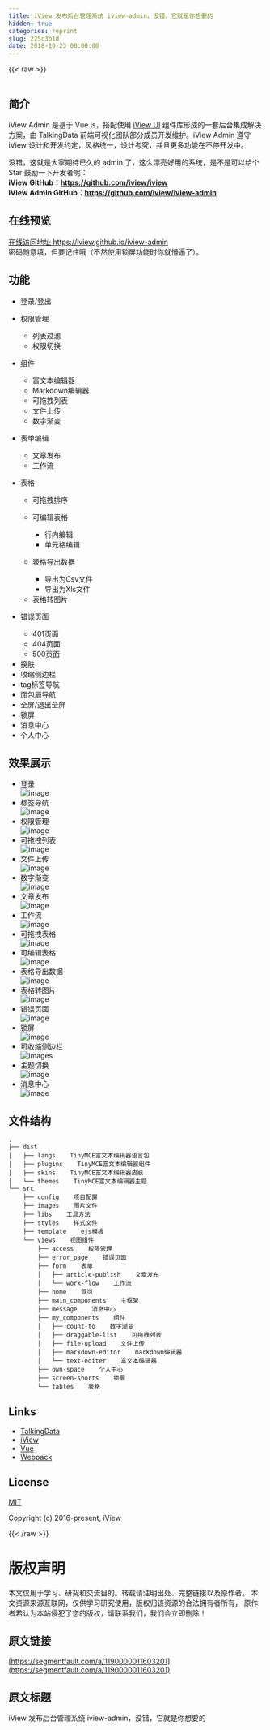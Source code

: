 ```yaml
---
title: iView 发布后台管理系统 iview-admin，没错，它就是你想要的
hidden: true
categories: reprint
slug: 225c3b1d
date: 2018-10-23 00:00:00
---
```


{{< raw >}}

                    
<p><span class="img-wrap"><img src="https://static.alili.tech/img/remote/1460000011603206" src="https://static.alili.tech/img/remote/1460000011603206" alt="" title="" style="cursor: pointer; display: inline;"></span></p>
<h2 id="articleHeader0">简介</h2>
<p>iView Admin 是基于 Vue.js，搭配使用 <a href="https://github.com/iview/iview" rel="nofollow noreferrer" target="_blank">iView UI</a> 组件库形成的一套后台集成解决方案，由 TalkingData 前端可视化团队部分成员开发维护。iView Admin 遵守 iView 设计和开发约定，风格统一，设计考究，并且更多功能在不停开发中。</p>
<p>没错，这就是大家期待已久的 admin 了，这么漂亮好用的系统，是不是可以给个 Star 鼓励一下开发者呢：<br><strong>iView GitHub：<a href="https://github.com/iview/iview" rel="nofollow noreferrer" target="_blank">https://github.com/iview/iview</a></strong><br><strong>iView Admin GitHub：<a href="https://github.com/iview/iview-admin" rel="nofollow noreferrer" target="_blank">https://github.com/iview/iview-admin</a></strong></p>
<h2 id="articleHeader1">在线预览</h2>
<p><a href="https://iview.github.io/iview-admin" rel="nofollow noreferrer" target="_blank">在线访问地址 https://iview.github.io/iview-admin</a><br>密码随意填，但要记住哦（不然使用锁屏功能时你就懵逼了）。</p>
<h2 id="articleHeader2">功能</h2>
<ul>
<li>登录/登出</li>
<li>
<p>权限管理</p>
<ul>
<li>列表过滤</li>
<li>权限切换</li>
</ul>
</li>
<li>
<p>组件</p>
<ul>
<li>富文本编辑器</li>
<li>Markdown编辑器</li>
<li>可拖拽列表</li>
<li>文件上传</li>
<li>数字渐变</li>
</ul>
</li>
<li>
<p>表单编辑</p>
<ul>
<li>文章发布</li>
<li>工作流</li>
</ul>
</li>
<li>
<p>表格</p>
<ul>
<li>可拖拽排序</li>
<li>
<p>可编辑表格</p>
<ul>
<li>行内编辑</li>
<li>单元格编辑</li>
</ul>
</li>
<li>
<p>表格导出数据</p>
<ul>
<li>导出为Csv文件</li>
<li>导出为Xls文件</li>
</ul>
</li>
<li>表格转图片</li>
</ul>
</li>
<li>
<p>错误页面</p>
<ul>
<li>401页面</li>
<li>404页面</li>
<li>500页面</li>
</ul>
</li>
<li>换肤</li>
<li>收缩侧边栏</li>
<li>tag标签导航</li>
<li>面包屑导航</li>
<li>全屏/退出全屏</li>
<li>锁屏</li>
<li>消息中心</li>
<li>个人中心</li>
</ul>
<h2 id="articleHeader3">效果展示</h2>
<ul>
<li>登录<br><span class="img-wrap"><img src="https://static.alili.tech/img/remote/1460000011603207?w=1545&amp;h=920" del-src="https://static.alili.tech/v-5bbf1b3b/global/img/squares.svg" alt="image" title="image" style="cursor: pointer;"></span>
</li>
<li>标签导航<br><span class="img-wrap"><img src="https://static.alili.tech/img/remote/1460000011603208?w=1545&amp;h=920" del-src="https://static.alili.tech/v-5bbf1b3b/global/img/squares.svg" alt="image" title="image" style="cursor: pointer;"></span>
</li>
<li>权限管理<br><span class="img-wrap"><img src="https://static.alili.tech/img/remote/1460000011603209?w=1545&amp;h=920" del-src="https://static.alili.tech/v-5bbf1b3b/global/img/squares.svg" alt="image" title="image" style="cursor: pointer;"></span>
</li>
<li>可拖拽列表<br><span class="img-wrap"><img src="https://static.alili.tech/img/remote/1460000011603210?w=1545&amp;h=920" del-src="https://static.alili.tech/v-5bbf1b3b/global/img/squares.svg" alt="image" title="image" style="cursor: pointer;"></span>
</li>
<li>文件上传<br><span class="img-wrap"><img src="https://static.alili.tech/img/remote/1460000011603211?w=1545&amp;h=920" del-src="https://static.alili.tech/v-5bbf1b3b/global/img/squares.svg" alt="image" title="image" style="cursor: pointer;"></span>
</li>
<li>数字渐变<br><span class="img-wrap"><img src="https://static.alili.tech/img/remote/1460000011603212?w=1545&amp;h=920" del-src="https://static.alili.tech/v-5bbf1b3b/global/img/squares.svg" alt="image" title="image" style="cursor: pointer;"></span>
</li>
<li>文章发布<br><span class="img-wrap"><img src="https://static.alili.tech/img/remote/1460000011603213?w=1545&amp;h=920" del-src="https://static.alili.tech/v-5bbf1b3b/global/img/squares.svg" alt="image" title="image" style="cursor: pointer;"></span>
</li>
<li>工作流<br><span class="img-wrap"><img src="https://static.alili.tech/img/remote/1460000011603214?w=1545&amp;h=920" del-src="https://static.alili.tech/v-5bbf1b3b/global/img/squares.svg" alt="image" title="image" style="cursor: pointer;"></span>
</li>
<li>可拖拽表格<br><span class="img-wrap"><img src="https://static.alili.tech/img/remote/1460000011603215?w=1545&amp;h=920" del-src="https://static.alili.tech/v-5bbf1b3b/global/img/squares.svg" alt="image" title="image" style="cursor: pointer;"></span>
</li>
<li>可编辑表格<br><span class="img-wrap"><img src="https://static.alili.tech/img/remote/1460000011603216?w=1545&amp;h=920" src="https://static.alili.tech/img/remote/1460000011603216?w=1545&amp;h=920" alt="image" title="image" style="cursor: pointer; display: inline;"></span>
</li>
<li>表格导出数据<br><span class="img-wrap"><img src="https://static.alili.tech/img/remote/1460000011603217?w=1545&amp;h=920" del-src="https://static.alili.tech/v-5bbf1b3b/global/img/squares.svg" alt="image" title="image" style="cursor: pointer;"></span>
</li>
<li>表格转图片<br><span class="img-wrap"><img src="https://static.alili.tech/img/remote/1460000011603218?w=1545&amp;h=920" del-src="https://static.alili.tech/v-5bbf1b3b/global/img/squares.svg" alt="image" title="image" style="cursor: pointer;"></span>
</li>
<li>错误页面<br><span class="img-wrap"><img src="https://static.alili.tech/img/remote/1460000011603219?w=1545&amp;h=920" del-src="https://static.alili.tech/v-5bbf1b3b/global/img/squares.svg" alt="image" title="image" style="cursor: pointer;"></span>
</li>
<li>锁屏<br><span class="img-wrap"><img src="https://static.alili.tech/img/remote/1460000011603220?w=1545&amp;h=920" del-src="https://static.alili.tech/v-5bbf1b3b/global/img/squares.svg" alt="image" title="image" style="cursor: pointer;"></span>
</li>
<li>可收缩侧边栏<br><span class="img-wrap"><img src="https://static.alili.tech/img/remote/1460000011603221?w=1545&amp;h=920" del-src="https://static.alili.tech/v-5bbf1b3b/global/img/squares.svg" alt="image" title="image" style="cursor: pointer;"></span>s</li>
<li>主题切换<br><span class="img-wrap"><img src="https://static.alili.tech/img/remote/1460000011603222?w=1545&amp;h=920" del-src="https://static.alili.tech/v-5bbf1b3b/global/img/squares.svg" alt="image" title="image" style="cursor: pointer;"></span>
</li>
<li>消息中心<br><span class="img-wrap"><img src="https://static.alili.tech/img/remote/1460000011603223?w=1545&amp;h=920" del-src="https://static.alili.tech/v-5bbf1b3b/global/img/squares.svg" alt="image" title="image" style="cursor: pointer;"></span>
</li>
</ul>
<h2 id="articleHeader4">文件结构</h2>
<div class="widget-codetool" style="display:none;">
      <div class="widget-codetool--inner">
      <span class="selectCode code-tool" data-toggle="tooltip" data-placement="top" title="" data-original-title="全选"></span>
      <span type="button" class="copyCode code-tool" data-toggle="tooltip" data-placement="top" data-clipboard-text=".
├── dist
│&nbsp;&nbsp; ├── langs    TinyMCE富文本编辑器语言包
│&nbsp;&nbsp; ├── plugins    TinyMCE富文本编辑器组件
│&nbsp;&nbsp; ├── skins    TinyMCE富文本编辑器皮肤
│&nbsp;&nbsp; └── themes    TinyMCE富文本编辑器主题
└── src
 &nbsp; &nbsp;├── config &nbsp; &nbsp;项目配置
 &nbsp; &nbsp;├── images &nbsp; &nbsp;图片文件
 &nbsp; &nbsp;├── libs &nbsp; &nbsp;工具方法
 &nbsp; &nbsp;├── styles &nbsp; &nbsp;样式文件
 &nbsp; &nbsp;├── template &nbsp; &nbsp;ejs模板
 &nbsp; &nbsp;└── views &nbsp; &nbsp;视图组件
 &nbsp; &nbsp; &nbsp; &nbsp;├── access &nbsp; &nbsp;权限管理
 &nbsp; &nbsp; &nbsp; &nbsp;├── error_page &nbsp; &nbsp;错误页面
 &nbsp; &nbsp; &nbsp; &nbsp;├── form &nbsp; &nbsp;表单
 &nbsp; &nbsp; &nbsp; &nbsp;│&nbsp;&nbsp; ├── article-publish &nbsp; &nbsp;文章发布
 &nbsp; &nbsp; &nbsp; &nbsp;│&nbsp;&nbsp; └── work-flow &nbsp; &nbsp;工作流
 &nbsp; &nbsp; &nbsp; &nbsp;├── home &nbsp; &nbsp;首页
 &nbsp; &nbsp; &nbsp; &nbsp;├── main_components &nbsp; &nbsp;主框架
 &nbsp; &nbsp; &nbsp; &nbsp;├── message &nbsp; &nbsp;消息中心
 &nbsp; &nbsp; &nbsp; &nbsp;├── my_components &nbsp; &nbsp;组件
 &nbsp; &nbsp; &nbsp; &nbsp;│&nbsp;&nbsp; ├── count-to &nbsp; &nbsp;数字渐变
 &nbsp; &nbsp; &nbsp; &nbsp;│&nbsp;&nbsp; ├── draggable-list &nbsp; &nbsp;可拖拽列表
 &nbsp; &nbsp; &nbsp; &nbsp;│&nbsp;&nbsp; ├── file-upload &nbsp; &nbsp;文件上传
 &nbsp; &nbsp; &nbsp; &nbsp;│&nbsp;&nbsp; ├── markdown-editor &nbsp;  markdown编辑器
 &nbsp; &nbsp; &nbsp; &nbsp;│&nbsp;&nbsp; └── text-editer &nbsp; &nbsp;富文本编辑器
 &nbsp; &nbsp; &nbsp; &nbsp;├── own-space &nbsp; &nbsp;个人中心
 &nbsp; &nbsp; &nbsp; &nbsp;├── screen-shorts &nbsp; &nbsp;锁屏
 &nbsp; &nbsp; &nbsp; &nbsp;└── tables &nbsp; &nbsp;表格" title="" data-original-title="复制"></span>
      <span type="button" class="saveToNote code-tool" data-toggle="tooltip" data-placement="top" title="" data-original-title="放进笔记"></span>
      </div>
      </div><pre class="hljs applescript"><code class="shell">.
├── dist
│&nbsp;&nbsp; ├── langs    TinyMCE富文本编辑器语言包
│&nbsp;&nbsp; ├── plugins    TinyMCE富文本编辑器组件
│&nbsp;&nbsp; ├── skins    TinyMCE富文本编辑器皮肤
│&nbsp;&nbsp; └── themes    TinyMCE富文本编辑器主题
└── src
 &nbsp; &nbsp;├── config &nbsp; &nbsp;项目配置
 &nbsp; &nbsp;├── images &nbsp; &nbsp;图片文件
 &nbsp; &nbsp;├── libs &nbsp; &nbsp;工具方法
 &nbsp; &nbsp;├── styles &nbsp; &nbsp;样式文件
 &nbsp; &nbsp;├── template &nbsp; &nbsp;ejs模板
 &nbsp; &nbsp;└── views &nbsp; &nbsp;视图组件
 &nbsp; &nbsp; &nbsp; &nbsp;├── access &nbsp; &nbsp;权限管理
 &nbsp; &nbsp; &nbsp; &nbsp;├── error_page &nbsp; &nbsp;错误页面
 &nbsp; &nbsp; &nbsp; &nbsp;├── form &nbsp; &nbsp;表单
 &nbsp; &nbsp; &nbsp; &nbsp;│&nbsp;&nbsp; ├── article-publish &nbsp; &nbsp;文章发布
 &nbsp; &nbsp; &nbsp; &nbsp;│&nbsp;&nbsp; └── work-flow &nbsp; &nbsp;工作流
 &nbsp; &nbsp; &nbsp; &nbsp;├── home &nbsp; &nbsp;首页
 &nbsp; &nbsp; &nbsp; &nbsp;├── main_components &nbsp; &nbsp;主框架
 &nbsp; &nbsp; &nbsp; &nbsp;├── message &nbsp; &nbsp;消息中心
 &nbsp; &nbsp; &nbsp; &nbsp;├── my_components &nbsp; &nbsp;组件
 &nbsp; &nbsp; &nbsp; &nbsp;│&nbsp;&nbsp; ├── <span class="hljs-built_in">count</span>-<span class="hljs-keyword">to</span> &nbsp; &nbsp;数字渐变
 &nbsp; &nbsp; &nbsp; &nbsp;│&nbsp;&nbsp; ├── draggable-<span class="hljs-built_in">list</span> &nbsp; &nbsp;可拖拽列表
 &nbsp; &nbsp; &nbsp; &nbsp;│&nbsp;&nbsp; ├── <span class="hljs-built_in">file</span>-upload &nbsp; &nbsp;文件上传
 &nbsp; &nbsp; &nbsp; &nbsp;│&nbsp;&nbsp; ├── markdown-editor &nbsp;  markdown编辑器
 &nbsp; &nbsp; &nbsp; &nbsp;│&nbsp;&nbsp; └── <span class="hljs-built_in">text</span>-editer &nbsp; &nbsp;富文本编辑器
 &nbsp; &nbsp; &nbsp; &nbsp;├── own-<span class="hljs-literal">space</span> &nbsp; &nbsp;个人中心
 &nbsp; &nbsp; &nbsp; &nbsp;├── screen-shorts &nbsp; &nbsp;锁屏
 &nbsp; &nbsp; &nbsp; &nbsp;└── tables &nbsp; &nbsp;表格</code></pre>
<h2 id="articleHeader5">Links</h2>
<ul>
<li><a href="https://github.com/TalkingData" rel="nofollow noreferrer" target="_blank">TalkingData</a></li>
<li><a href="https://github.com/iview/iview" rel="nofollow noreferrer" target="_blank">iView</a></li>
<li><a href="https://github.com/vuejs/vue" rel="nofollow noreferrer" target="_blank">Vue</a></li>
<li><a href="https://github.com/webpack/webpack" rel="nofollow noreferrer" target="_blank">Webpack</a></li>
</ul>
<h2 id="articleHeader6">License</h2>
<p><a href="http://opensource.org/licenses/MIT" rel="nofollow noreferrer" target="_blank">MIT</a></p>
<p>Copyright (c) 2016-present, iView</p>

                
{{< /raw >}}

# 版权声明
本文仅用于学习、研究和交流目的。转载请注明出处、完整链接以及原作者。
本文资源来源互联网，仅供学习研究使用，版权归该资源的合法拥有者所有，
原作者若认为本站侵犯了您的版权，请联系我们，我们会立即删除！

## 原文链接
[https://segmentfault.com/a/1190000011603201](https://segmentfault.com/a/1190000011603201)

## 原文标题
iView 发布后台管理系统 iview-admin，没错，它就是你想要的
